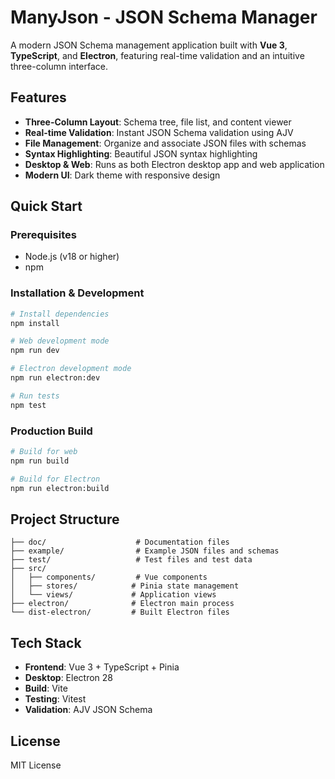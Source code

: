 # ManyJson - JSON Schema Manager

A modern JSON Schema management application built with **Vue 3**, **TypeScript**, and **Electron**, featuring real-time validation and an intuitive three-column interface.

## Features

- **Three-Column Layout**: Schema tree, file list, and content viewer
- **Real-time Validation**: Instant JSON Schema validation using AJV
- **File Management**: Organize and associate JSON files with schemas
- **Syntax Highlighting**: Beautiful JSON syntax highlighting
- **Desktop & Web**: Runs as both Electron desktop app and web application
- **Modern UI**: Dark theme with responsive design

## Quick Start

### Prerequisites
- Node.js (v18 or higher)
- npm

### Installation & Development
```bash
# Install dependencies
npm install

# Web development mode
npm run dev

# Electron development mode  
npm run electron:dev

# Run tests
npm test
```

### Production Build
```bash
# Build for web
npm run build

# Build for Electron
npm run electron:build
```

## Project Structure

```
├── doc/                    # Documentation files
├── example/                # Example JSON files and schemas
├── test/                   # Test files and test data
├── src/
│   ├── components/         # Vue components
│   ├── stores/            # Pinia state management
│   └── views/             # Application views
├── electron/              # Electron main process
└── dist-electron/         # Built Electron files
```

## Tech Stack

- **Frontend**: Vue 3 + TypeScript + Pinia
- **Desktop**: Electron 28
- **Build**: Vite
- **Testing**: Vitest
- **Validation**: AJV JSON Schema

## License

MIT License
